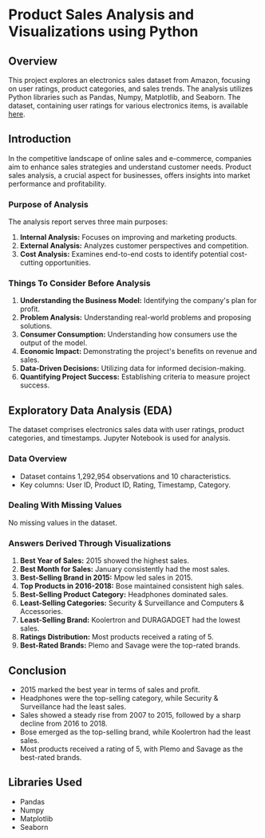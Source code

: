 # Product Sales Analysis and Visualizations using Python

## Overview
This project explores an electronics sales dataset from Amazon, focusing on user ratings, product categories, and sales trends. The analysis utilizes Python libraries such as Pandas, Numpy, Matplotlib, and Seaborn. The dataset, containing user ratings for various electronics items, is available [here]([insert_link](https://www.kaggle.com/datasets/edusanketdk/electronics)).

## Introduction
In the competitive landscape of online sales and e-commerce, companies aim to enhance sales strategies and understand customer needs. Product sales analysis, a crucial aspect for businesses, offers insights into market performance and profitability.

### Purpose of Analysis
The analysis report serves three main purposes:
1. **Internal Analysis:** Focuses on improving and marketing products.
2. **External Analysis:** Analyzes customer perspectives and competition.
3. **Cost Analysis:** Examines end-to-end costs to identify potential cost-cutting opportunities.

### Things To Consider Before Analysis
1. **Understanding the Business Model:** Identifying the company's plan for profit.
2. **Problem Analysis:** Understanding real-world problems and proposing solutions.
3. **Consumer Consumption:** Understanding how consumers use the output of the model.
4. **Economic Impact:** Demonstrating the project's benefits on revenue and sales.
5. **Data-Driven Decisions:** Utilizing data for informed decision-making.
6. **Quantifying Project Success:** Establishing criteria to measure project success.

## Exploratory Data Analysis (EDA)
The dataset comprises electronics sales data with user ratings, product categories, and timestamps. Jupyter Notebook is used for analysis.

### Data Overview
- Dataset contains 1,292,954 observations and 10 characteristics.
- Key columns: User ID, Product ID, Rating, Timestamp, Category.

### Dealing With Missing Values
No missing values in the dataset.

### Answers Derived Through Visualizations
1. **Best Year of Sales:** 2015 showed the highest sales.
2. **Best Month for Sales:** January consistently had the most sales.
3. **Best-Selling Brand in 2015:** Mpow led sales in 2015.
4. **Top Products in 2016-2018:** Bose maintained consistent high sales.
5. **Best-Selling Product Category:** Headphones dominated sales.
6. **Least-Selling Categories:** Security & Surveillance and Computers & Accessories.
7. **Least-Selling Brand:** Koolertron and DURAGADGET had the lowest sales.
8. **Ratings Distribution:** Most products received a rating of 5.
9. **Best-Rated Brands:** Plemo and Savage were the top-rated brands.

## Conclusion
- 2015 marked the best year in terms of sales and profit.
- Headphones were the top-selling category, while Security & Surveillance had the least sales.
- Sales showed a steady rise from 2007 to 2015, followed by a sharp decline from 2016 to 2018.
- Bose emerged as the top-selling brand, while Koolertron had the least sales.
- Most products received a rating of 5, with Plemo and Savage as the best-rated brands.

## Libraries Used
- Pandas
- Numpy
- Matplotlib
- Seaborn
